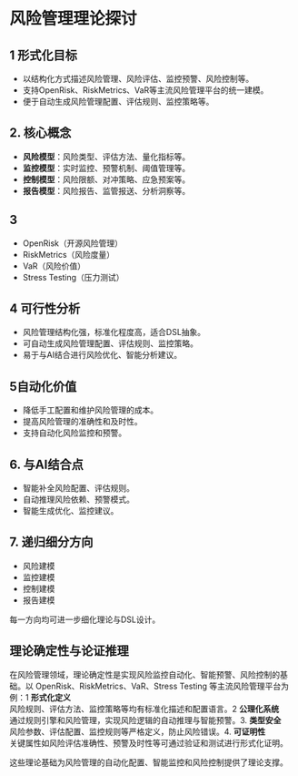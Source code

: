 # 风险管理理论探讨

## 1 形式化目标

- 以结构化方式描述风险管理、风险评估、监控预警、风险控制等。
- 支持OpenRisk、RiskMetrics、VaR等主流风险管理平台的统一建模。
- 便于自动生成风险管理配置、评估规则、监控策略等。

## 2. 核心概念

- **风险模型**：风险类型、评估方法、量化指标等。
- **监控模型**：实时监控、预警机制、阈值管理等。
- **控制模型**：风险限额、对冲策略、应急预案等。
- **报告模型**：风险报告、监管报送、分析洞察等。

## 3

- OpenRisk（开源风险管理）
- RiskMetrics（风险度量）
- VaR（风险价值）
- Stress Testing（压力测试）

## 4 可行性分析

- 风险管理结构化强，标准化程度高，适合DSL抽象。
- 可自动生成风险管理配置、评估规则、监控策略。
- 易于与AI结合进行风险优化、智能分析建议。

## 5自动化价值

- 降低手工配置和维护风险管理的成本。
- 提高风险管理的准确性和及时性。
- 支持自动化风险监控和预警。

## 6. 与AI结合点

- 智能补全风险配置、评估规则。
- 自动推理风险依赖、预警模式。
- 智能生成优化、监控建议。

## 7. 递归细分方向

- 风险建模
- 监控建模
- 控制建模
- 报告建模

每一方向均可进一步细化理论与DSL设计。

## 理论确定性与论证推理

在风险管理领域，理论确定性是实现风险监控自动化、智能预警、风险控制的基础。以 OpenRisk、RiskMetrics、VaR、Stress Testing 等主流风险管理平台为例：1 **形式化定义**  
   风险规则、评估方法、监控策略等均有标准化描述和配置语言。2 **公理化系统**  
   通过规则引擎和风险管理，实现风险逻辑的自动推理与智能预警。3. **类型安全**  
   风险参数、评估配置、监控规则等严格定义，防止风险错误。4. **可证明性**  
   关键属性如风险评估准确性、预警及时性等可通过验证和测试进行形式化证明。

这些理论基础为风险管理的自动化配置、智能监控和风险控制提供了理论支撑。
